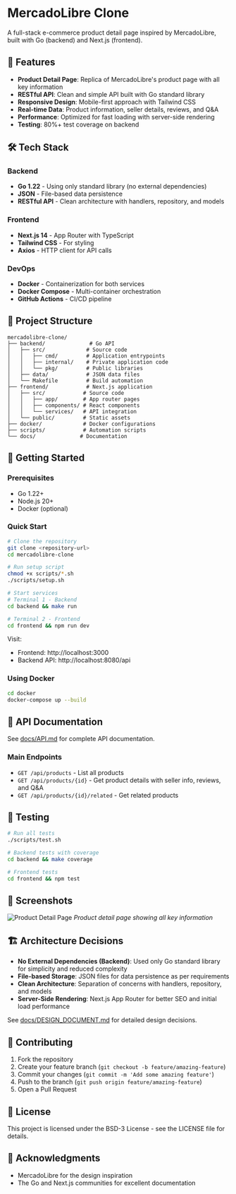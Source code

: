 # MercadoLibre Clone

A full-stack e-commerce product detail page inspired by MercadoLibre, built with Go (backend) and Next.js (frontend).

## 🚀 Features

- **Product Detail Page**: Replica of MercadoLibre's product page with all key information
- **RESTful API**: Clean and simple API built with Go standard library
- **Responsive Design**: Mobile-first approach with Tailwind CSS
- **Real-time Data**: Product information, seller details, reviews, and Q&A
- **Performance**: Optimized for fast loading with server-side rendering
- **Testing**: 80%+ test coverage on backend

## 🛠️ Tech Stack

### Backend
- **Go 1.22** - Using only standard library (no external dependencies)
- **JSON** - File-based data persistence
- **RESTful API** - Clean architecture with handlers, repository, and models

### Frontend
- **Next.js 14** - App Router with TypeScript
- **Tailwind CSS** - For styling
- **Axios** - HTTP client for API calls

### DevOps
- **Docker** - Containerization for both services
- **Docker Compose** - Multi-container orchestration
- **GitHub Actions** - CI/CD pipeline

## 📁 Project Structure

```
mercadolibre-clone/
├── backend/              # Go API
│   ├── src/             # Source code
│   │   ├── cmd/         # Application entrypoints
│   │   ├── internal/    # Private application code
│   │   └── pkg/         # Public libraries
│   ├── data/            # JSON data files
│   └── Makefile         # Build automation
├── frontend/            # Next.js application
│   ├── src/            # Source code
│   │   ├── app/        # App router pages
│   │   ├── components/ # React components
│   │   └── services/   # API integration
│   └── public/         # Static assets
├── docker/             # Docker configurations
├── scripts/            # Automation scripts
└── docs/              # Documentation
```

## 🚦 Getting Started

### Prerequisites
- Go 1.22+
- Node.js 20+
- Docker (optional)

### Quick Start

```bash
# Clone the repository
git clone <repository-url>
cd mercadolibre-clone

# Run setup script
chmod +x scripts/*.sh
./scripts/setup.sh

# Start services
# Terminal 1 - Backend
cd backend && make run

# Terminal 2 - Frontend
cd frontend && npm run dev
```

Visit:
- Frontend: http://localhost:3000
- Backend API: http://localhost:8080/api

### Using Docker

```bash
cd docker
docker-compose up --build
```

## 📖 API Documentation

See [docs/API.md](docs/API.md) for complete API documentation.

### Main Endpoints

- `GET /api/products` - List all products
- `GET /api/products/{id}` - Get product details with seller info, reviews, and Q&A
- `GET /api/products/{id}/related` - Get related products

## 🧪 Testing

```bash
# Run all tests
./scripts/test.sh

# Backend tests with coverage
cd backend && make coverage

# Frontend tests
cd frontend && npm test
```

## 📸 Screenshots

![Product Detail Page](docs/images/product-detail.png)
*Product detail page showing all key information*

## 🏗️ Architecture Decisions

- **No External Dependencies (Backend)**: Used only Go standard library for simplicity and reduced complexity
- **File-based Storage**: JSON files for data persistence as per requirements
- **Clean Architecture**: Separation of concerns with handlers, repository, and models
- **Server-Side Rendering**: Next.js App Router for better SEO and initial load performance

See [docs/DESIGN_DOCUMENT.md](docs/DESIGN_DOCUMENT.md) for detailed design decisions.

## 🤝 Contributing

1. Fork the repository
2. Create your feature branch (`git checkout -b feature/amazing-feature`)
3. Commit your changes (`git commit -m 'Add some amazing feature'`)
4. Push to the branch (`git push origin feature/amazing-feature`)
5. Open a Pull Request

## 📝 License

This project is licensed under the BSD-3 License - see the LICENSE file for details.

## 🙏 Acknowledgments

- MercadoLibre for the design inspiration
- The Go and Next.js communities for excellent documentation

